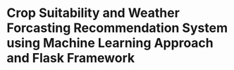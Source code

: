 # Crop Suitability and Weather Forcasting Recommendation System using Machine Learning Approach and Flask Framework 
